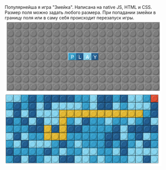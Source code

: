 Популярнейша я игра "Змейка". Написана на  native JS, HTML и СSS. 
Размер поля можно задать любого размера. При попадании змейки в границу поля или в саму себя происходит перезапуск игры. 
![Иллюстрация к проекту](https://github.com/Dfurzikova/snake-game/blob/master/screenshot_1.png)
![Иллюстрация к проекту](https://github.com/Dfurzikova/snake-game/blob/master/screenshot_2.png)
